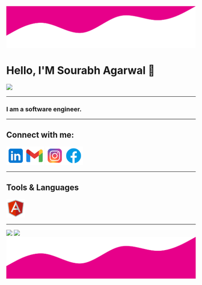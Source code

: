 <html>
<head>
</head>
<body>
<img src="wave_up.svg"/>
<h1>Hello, I'M Sourabh Agarwal 👋</h1>
<img src="https://komarev.com/ghpvc/?username=sourabhagarwal07&color=dc143c"  height="20px"/>
<hr>
<p><h3>I am a software engineer.  </h3></p>
<hr>
<p><h2>Connect with me:</h2></p>
<a href="#"><img src="linkedin.svg" height="50px" width="50px"/></a><nbsp;><a href="#"><img src="gmail.svg" height="50px" width="50px"/></a>
<nbsp;><a href="#"><img src="instagram.svg" height="50px" width="50px"/></a><nbsp;><a href="#"><img src="facebook.svg" height="50px" width="50px"/></a>
<hr>
<p><h2>Tools & Languages</h2></p>
<img src="angular.svg" height="50px" width="50px"/>
<hr>
<div>
<img src="https://github-readme-stats.vercel.app/api?username=sourabhagarwal07&show_icons=true&theme=radical"/>
<img src="https://github-readme-stats.vercel.app/api/top-langs/?username=sourabhagarwal07&langs_count=8&show_icons=true&theme=radical&layout=compact"/>
</div>
<img src="wave_down.svg"/>
</body>
</html>
